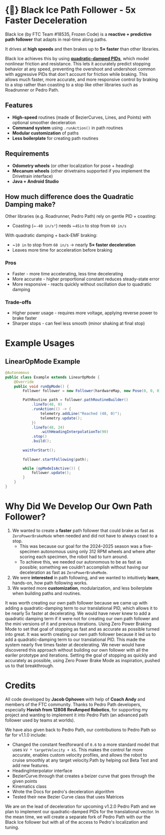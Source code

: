 # {🧊} Black Ice Path Follower - 5x Faster Deceleration

Black Ice (by FTC Team #18535, Frozen Code) is a **reactive + predictive path follower** that adapts in real-time along paths.

It drives at **high speeds** and then brakes up to **5× faster** than other libraries.

Black Ice achieves this by using [**quadratic-damped PIDs**](https://github.com/TeamFrozenCodeFTC/Black-Ice-Path-Follower/blob/main/TeamCode/src/main/java/org/firstinspires/ftc/blackice/docs/quadratic-damping-pid.md#our-key-innovation-the-quadratic-damped-pid), which model nonlinear friction and resistance. This lets it accurately predict stopping behavior at any speed, preventing the overshoot and undershoot common with aggressive PIDs that don't account for friction while braking. This allows much faster, more accurate, and more responsive control by braking to a stop rather than coasting to a stop like other libraries such as Roadrunner or Pedro Path.

## Features
- **High-speed** routines (made of BezierCurves, Lines, and Points) with optional smoother deceleration
- **Command system** using `.runAction()` in path routines
- **Modular customization** of paths
- **Less boilerplate** for creating path routines

## Requirements
- **Odometry wheels** (or other localization for pose + heading)
- **Mecanum wheels** (other drivetrains supported if you implement the Drivetrain interface)
- **Java + Android Studio**

## How much difference does the Quadratic Damping make?
Other libraries (e.g. Roadrunner, Pedro Path) rely on gentle PID + coasting:

- Coasting (~`-40 in/s²`) needs ~`45in` to stop from `60 in/s`

With quadratic damping + back-EMF braking:

- ~`10 in` to stop from `60 in/s` → nearly **5× faster deceleration**
- Leaves more time for acceleration before braking

### Pros
- Faster - more time accelerating, less time decelerating
- More accurate - higher proportional constant reduces steady-state error
- More responsive - reacts quickly without oscillation due to quadratic damping

### Trade-offs
- Higher power usage - requires more voltage, applying reverse power to brake faster
- Sharper stops - can feel less smooth (minor shaking at final stop)


# Example Usages

## LinearOpMode Example

```java
@Autonomous
public class Example extends LinearOpMode {
    @Override
    public void runOpMode() {
        Follower follower = new Follower(hardwareMap, new Pose(0, 0, 0));

        PathRoutine path = follower.pathRoutineBuilder()
            .lineTo(48, 0)
            .runAction(() -> {
                telemetry.addLine("Reached (48, 0)");
                telemetry.update();
            })
            .lineTo(48, 24)
                .withHeadingInterpolationTo(90)
            .stop()
            .build();
        
        waitForStart();
        
        follower.startFollowing(path);

        while (opModeIsActive()) {
            follower.update();
        }
    }
}

```

# Why Did We Develop Our Own Path Follower?

1. We wanted to create a **faster** path follower that could brake as fast as `ZeroPowerBrakeMode` when needed and did not have to always coast to a stop.
   - This was because our goal for the 2024–2025 season was a five-specimen autonomous using only 312 RPM wheels and where after scoring each specimen, the robot had to turn around. 
   - To achieve this, we needed our autonomous to be as fast as possible; something we couldn’t accomplish without having our deceleration as fast as `ZeroPowerBrakeMode`.
2. We were **interested** in path following, and we wanted to intuitively **learn**, hands-on, how path following works.
3. We wanted more **customization**, modularization, and less boilerplate when building paths and routines.

It was worth creating our own path follower because we came up with adding a quadratic-damping term to our translational PID, which allows it to be nearly 5x faster at decelerating.
We would have never knew to add a quadratic damping term if it were not for creating our own path follower and the mini versions of it and previous iterations. Using Zero Power Braking Mode to set that goal of stopping as fast and as accurate as possible turned into great.
It was worth creating our own path follower because it led us to add a quadratic-damping term to our translational PID. This made the system nearly five times faster at decelerating. We never would have discovered this approach without building our own follower with all the eariler prototype and iterations. Setting the goal of stopping as quickly and accurately as possible, using Zero Power Brake Mode as inspiration, pushed us to that breakthrough.

# Credits

All code developed by **Jacob Ophoven** with help of **Coach Andy** and members of the FTC community.
Thanks to Pedro Path developers, especially **Havish from 12808 RevAmped Robotics**, for supporting my project and wanting to implement it into Pedro Path (an advanced path follower used by teams at worlds).

We have also given back to Pedro Path, our contributions to Pedro Path so far for v1.1.0 include:
- Changed the constant feedforward of `0.6` to a more standard model that uses `kV * targetVelocity + kS`. This makes the control far more accurate, enables custom velocity profiles, and allows the robot to cruise smoothly at any target velocity.Path by helping out Beta Test and add new features.
- HeadingInterpolator interface
- BezierCurve.through that creates a beizer curve that goes through the given points
- Kinematics class
- Wrote the Docs for pedro's deceleration algorithm
- Tested their new Bezier Curve class that uses Matrices

We are on the lead of deceleration for upcoming v1.2.0 Pedro Path and we plan to implement our quadratic-damped PIDs for the translational vector.
In the mean time, we will create a separate fork of Pedro Path with our the Black Ice follower but with all of the access to Pedro's localization and tuning.
